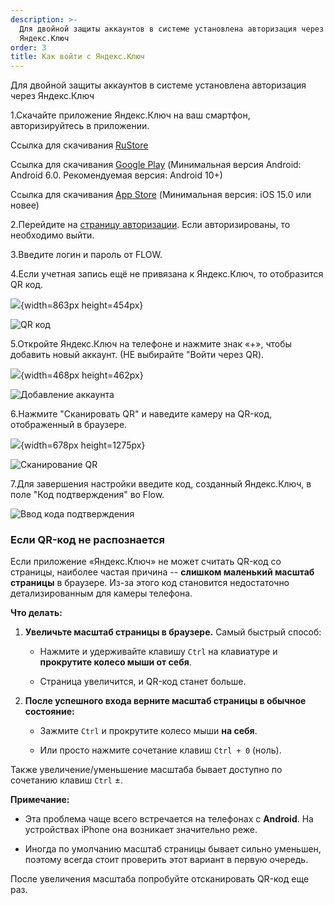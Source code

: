 ```yaml
---
description: >-
  Для двойной защиты аккаунтов в системе установлена авторизация через
  Яндекс.Ключ
order: 3
title: Как войти с Яндекс.Ключ
---
```


Для двойной защиты аккаунтов в системе установлена авторизация через Яндекс.Ключ

1\.Скачайте приложение Яндекс.Ключ на ваш смартфон, авторизируйтесь в приложении.

Ссылка для скачивания [RuStore](https://www.rustore.ru/catalog/app/ru.yandex.key)

Ссылка для скачивания [Google Play](https://play.google.com/store/apps/details?id=ru.yandex.key) (Минимальная версия Android: Android 6.0. Рекомендуемая версия: Android 10+)

Ссылка для скачивания [App Store](https://apps.apple.com/ru/app/яндекс-ключ-ваши-пароли/id957324816) (Минимальная версия: iOS 15.0 или новее)

2\.Перейдите на [страницу авторизации](https://2025.flow.tgu-dpo.ru/Account/Login1FA). Если авторизированы, то необходимо выйти.

3\.Введите логин и пароль от FLOW.

4\.Если учетная запись ещё не привязана к Яндекс.Ключ, то отобразится QR код.

![](./kak-voiti-s-yandeks.klyuch.jpeg){width=863px height=454px}

![QR код](https://files.gitbook.com/v0/b/gitbook-x-prod.appspot.com/o/spaces/1zOosC2CTOILDRF1eoGc/uploads/aBSUKZHCbj0iZTe7GixK/image.png?alt=media&token=633a0e74-632a-4254-9b05-a2ca66f557e0)

5\.Откройте Яндекс.Ключ на телефоне и нажмите знак «+», чтобы добавить новый аккаунт. (НЕ выбирайте "Войти через QR).

![](./kak-voiti-s-yandeks.klyuch-2.jpeg){width=468px height=462px}

![Добавление аккаунта](https://files.gitbook.com/v0/b/gitbook-x-prod.appspot.com/o/spaces/1zOosC2CTOILDRF1eoGc/uploads/mclHTB7X4qzmdrYWumnL/image.png?alt=media&token=847c2007-0a3f-43fd-aaad-f48ab65ec61b)

6\.Нажмите "Сканировать QR" и наведите камеру на QR-код, отображенный в браузере.

![](./kak-voiti-s-yandeks.klyuch-3.jpeg){width=678px height=1275px}

![Сканирование QR](https://files.gitbook.com/v0/b/gitbook-x-prod.appspot.com/o/spaces/1zOosC2CTOILDRF1eoGc/uploads/Ec8uRfN2kkKWbewSOsvO/image.png?alt=media&token=9b6f3c16-76c3-437e-bd47-1ab4d94a6da3)

7\.Для завершения настройки введите код, созданный Яндекс.Ключ, в поле "Код подтверждения" во Flow.

![Ввод кода подтверждения](../.gitbook/assets/image.png)

### **Если QR-код не распознается**

Если приложение «Яндекс.Ключ» не может считать QR-код со страницы, наиболее частая причина -- **слишком маленький масштаб страницы** в браузере. Из-за этого код становится недостаточно детализированным для камеры телефона.

**Что делать:**

1. **Увеличьте масштаб страницы в браузере.** Самый быстрый способ:

   -  Нажмите и удерживайте клавишу `Ctrl` на клавиатуре и **прокрутите колесо мыши от себя**.

   -  Страница увеличится, и QR-код станет больше.

2. **После успешного входа верните масштаб страницы в обычное состояние:**

   -  Зажмите `Ctrl` и прокрутите колесо мыши **на себя**.

   -  Или просто нажмите сочетание клавиш `Ctrl + 0` (ноль).

Также увеличение/уменьшение масштаба бывает доступно по сочетанию клавиш `Ctrl` ±.

**Примечание:**

-  Эта проблема чаще всего встречается на телефонах с **Android**. На устройствах iPhone она возникает значительно реже.

-  Иногда по умолчанию масштаб страницы бывает сильно уменьшен, поэтому всегда стоит проверить этот вариант в первую очередь.

После увеличения масштаба попробуйте отсканировать QR-код еще раз.